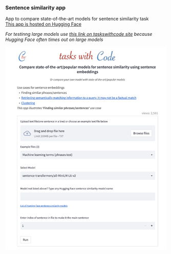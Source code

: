 ### Sentence similarity app
App to compare state-of-the-art models for sentence similarity task
<br/>
[This app is hosted on Hugging Face](https://huggingface.co/spaces/taskswithcode/semantic_similarity)

_For testinng large models use [this link on taskswithcode site](http://taskswithcode.com/sentence_similarity/) because Hugging Face often times out on large models_

<img src="picture.png" width="600">
